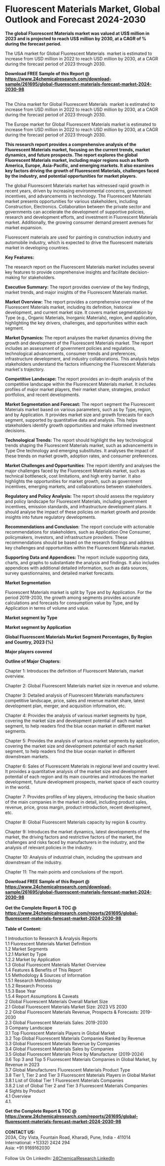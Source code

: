 <h1>Fluorescent Materials Market, Global Outlook and Forecast 2024-2030</h1><p><strong>The global Fluorescent Materials market was valued at US$ million in 2023 and is projected to reach US$ million by 2030, at a CAGR of % during the forecast period.</strong></p><p>
</p><p>The USA market for Global Fluorescent Materials  market is estimated to increase from USD million in 2022 to reach USD million by 2030, at a CAGR during the forecast period of 2023 through 2030.</p><div><b>Download FREE Sample of this Report @ 
            <a href="https://www.24chemicalresearch.com/download-sample/261695/global-fluorescent-materials-forecast-market-2024-2030-98">
            https://www.24chemicalresearch.com/download-sample/261695/global-fluorescent-materials-forecast-market-2024-2030-98</a></b></div><br><p>
</p><p>The China market for Global Fluorescent Materials  market is estimated to increase from USD million in 2022 to reach USD million by 2030, at a CAGR during the forecast period of 2023 through 2030.</p><p>
</p><p>The Europe market for Global Fluorescent Materials market is estimated to increase from USD million in 2022 to reach USD million by 2030, at a CAGR during the forecast period of 2023 through 2030.</p><p>
</p><p><strong>This research report provides a comprehensive analysis of the Fluorescent Materials market, focusing on the current trends, market dynamics, and future prospects. The report explores the global Fluorescent Materials market, including major regions such as North America, Europe, Asia-Pacific, and emerging markets. It also examines key factors driving the growth of Fluorescent Materials, challenges faced by the industry, and potential opportunities for market players.</strong></p><p>
The global Fluorescent Materials market has witnessed rapid growth in recent years, driven by increasing environmental concerns, government incentives, and advancements in technology. The Fluorescent Materials market presents opportunities for various stakeholders, including Construction, Electronics. Collaboration between the private sector and governments can accelerate the development of supportive policies, research and development efforts, and investment in Fluorescent Materials market. Additionally, the growing consumer demand present avenues for market expansion.</p><p>
Fluorescent materials are used for painting in construction industry and automobile industry, which is expected to drive the fluorescent materials market in developing countries.</p><p>
<strong>Key Features:</strong></p><p>
The research report on the Fluorescent Materials market includes several key features to provide comprehensive insights and facilitate decision-making for stakeholders.</p><p>
<strong>Executive Summary:</strong> The report provides overview of the key findings, market trends, and major insights of the Fluorescent Materials market.</p><p>
<strong>Market Overview:</strong> The report provides a comprehensive overview of the Fluorescent Materials market, including its definition, historical development, and current market size. It covers market segmentation by Type (e.g., Organic Materials, Inorganic Materials), region, and application, highlighting the key drivers, challenges, and opportunities within each segment.</p><p>
<strong>Market Dynamics: </strong>The report analyses the market dynamics driving the growth and development of the Fluorescent Materials market. The report includes an assessment of government policies and regulations, technological advancements, consumer trends and preferences, infrastructure development, and industry collaborations. This analysis helps stakeholders understand the factors influencing the Fluorescent Materials market's trajectory.</p><p>
<strong>Competitive Landscape: </strong>The report provides an in-depth analysis of the competitive landscape within the Fluorescent Materials market. It includes profiles of major market players, their market share, strategies, product portfolios, and recent developments.</p><p>
<strong>Market Segmentation and Forecast:</strong> The report segment the Fluorescent Materials market based on various parameters, such as by Type, region, and by Application. It provides market size and growth forecasts for each segment, supported by quantitative data and analysis. This helps stakeholders identify growth opportunities and make informed investment decisions.</p><p>
<strong>Technological Trends:</strong> The report should highlight the key technological trends shaping the Fluorescent Materials market, such as advancements in Type One technology and emerging substitutes. It analyses the impact of these trends on market growth, adoption rates, and consumer preferences.</p><p>
<strong>Market Challenges and Opportunities</strong>: The report identify and analyses the major challenges faced by the Fluorescent Materials market, such as technical bottleneck, cost limitations, and high entry barrier. It also highlights the opportunities for market growth, such as government incentives, emerging markets, and collaborations between stakeholders.</p><p>
<strong>Regulatory and Policy Analysis:</strong> The report should assess the regulatory and policy landscape for Fluorescent Materials, including government incentives, emission standards, and infrastructure development plans. It should analyse the impact of these policies on market growth and provide insights into future regulatory developments.</p><p>
<strong>Recommendations and Conclusion</strong>: The report conclude with actionable recommendations for stakeholders, such as Application One Consumer, policymakers, investors, and infrastructure providers. These recommendations should be based on the research findings and address key challenges and opportunities within the Fluorescent Materials market.</p><p>
<strong>Supporting Data and Appendices: </strong>The report include supporting data, charts, and graphs to substantiate the analysis and findings. It also includes appendices with additional detailed information, such as data sources, survey questionnaires, and detailed market forecasts.</p><p>
<strong>Market Segmentation</strong></p><p>
Fluorescent Materials market is split by Type and by Application. For the period 2019-2030, the growth among segments provides accurate calculations and forecasts for consumption value by Type, and by Application in terms of volume and value.</p><p>
<strong>Market segment by Type</strong></p><p>
</p><p>
</p><p><strong>Market segment by Application</strong></p><p>
</p><p>
</p><p><strong>Global Fluorescent Materials Market Segment Percentages, By Region and Country, 2023 (%)</strong></p><p>
</p><p>
</p><p><strong>Major players covered</strong></p><p>
</p><p>
</p><p><strong>Outline of Major Chapters:</strong></p><p>
Chapter 1: Introduces the definition of Fluorescent Materials, market overview.</p><p>
Chapter 2: Global Fluorescent Materials market size in revenue and volume.</p><p>
Chapter 3: Detailed analysis of Fluorescent Materials manufacturers competitive landscape, price, sales and revenue market share, latest development plan, merger, and acquisition information, etc.</p><p>
Chapter 4: Provides the analysis of various market segments by type, covering the market size and development potential of each market segment, to help readers find the blue ocean market in different market segments.</p><p>
Chapter 5: Provides the analysis of various market segments by application, covering the market size and development potential of each market segment, to help readers find the blue ocean market in different downstream markets.</p><p>
Chapter 6: Sales of Fluorescent Materials in regional level and country level. It provides a quantitative analysis of the market size and development potential of each region and its main countries and introduces the market development, future development prospects, market space of each country in the world.</p><p>
Chapter 7: Provides profiles of key players, introducing the basic situation of the main companies in the market in detail, including product sales, revenue, price, gross margin, product introduction, recent development, etc.</p><p>
Chapter 8: Global Fluorescent Materials capacity by region &amp; country.</p><p>
Chapter 9: Introduces the market dynamics, latest developments of the market, the driving factors and restrictive factors of the market, the challenges and risks faced by manufacturers in the industry, and the analysis of relevant policies in the industry.</p><p>
Chapter 10: Analysis of industrial chain, including the upstream and downstream of the industry.</p><p>
Chapter 11: The main points and conclusions of the report.</p><div><b>Download FREE Sample of this Report @ 
            <a href="https://www.24chemicalresearch.com/download-sample/261695/global-fluorescent-materials-forecast-market-2024-2030-98">
            https://www.24chemicalresearch.com/download-sample/261695/global-fluorescent-materials-forecast-market-2024-2030-98</a></b></div><br><div><b>Get the Complete Report & TOC @ 
            <a href="https://www.24chemicalresearch.com/reports/261695/global-fluorescent-materials-forecast-market-2024-2030-98">
            https://www.24chemicalresearch.com/reports/261695/global-fluorescent-materials-forecast-market-2024-2030-98</a></b></div><br>
            <b>Table of Content:</b><p>1 Introduction to Research & Analysis Reports<br />
    1.1 Fluorescent Materials Market Definition<br />
    1.2 Market Segments<br />
        1.2.1 Market by Type<br />
        1.2.2 Market by Application<br />
    1.3 Global Fluorescent Materials Market Overview<br />
    1.4 Features & Benefits of This Report<br />
    1.5 Methodology & Sources of Information<br />
        1.5.1 Research Methodology<br />
        1.5.2 Research Process<br />
        1.5.3 Base Year<br />
        1.5.4 Report Assumptions & Caveats<br />
2 Global Fluorescent Materials Overall Market Size<br />
    2.1 Global Fluorescent Materials Market Size: 2023 VS 2030<br />
    2.2 Global Fluorescent Materials Revenue, Prospects & Forecasts: 2019-2030<br />
    2.3 Global Fluorescent Materials Sales: 2019-2030<br />
3 Company Landscape<br />
    3.1 Top Fluorescent Materials Players in Global Market<br />
    3.2 Top Global Fluorescent Materials Companies Ranked by Revenue<br />
    3.3 Global Fluorescent Materials Revenue by Companies<br />
    3.4 Global Fluorescent Materials Sales by Companies<br />
    3.5 Global Fluorescent Materials Price by Manufacturer (2019-2024)<br />
    3.6 Top 3 and Top 5 Fluorescent Materials Companies in Global Market, by Revenue in 2023<br />
    3.7 Global Manufacturers Fluorescent Materials Product Type<br />
    3.8 Tier 1, Tier 2 and Tier 3 Fluorescent Materials Players in Global Market<br />
        3.8.1 List of Global Tier 1 Fluorescent Materials Companies<br />
        3.8.2 List of Global Tier 2 and Tier 3 Fluorescent Materials Companies<br />
4 Sights by Product<br />
    4.1 Overview<br />
        4.1.</p><div><b>Get the Complete Report & TOC @ 
            <a href="https://www.24chemicalresearch.com/reports/261695/global-fluorescent-materials-forecast-market-2024-2030-98">
            https://www.24chemicalresearch.com/reports/261695/global-fluorescent-materials-forecast-market-2024-2030-98</a></b></div><br><b>CONTACT US:</b><br>
            203A, City Vista, Fountain Road, Kharadi, Pune, India - 411014<br>
            International: +1(332) 2424 294<br>
            Asia: +91 9169162030 <br><br>
            Follow Us On LinkedIn: <a href="https://www.linkedin.com/company/24chemicalresearch/">24ChemicalResearch LinkedIn</a>